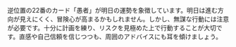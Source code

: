逆位置の22番のカード「愚者」が明日の運勢を象徴しています。明日は進む方向が見えにくく、冒険心が高まるかもしれません。しかし、無謀な行動には注意が必要です。十分に計画を練り、リスクを見極めた上で行動することが大切です。直感や自己信頼を信じつつも、周囲のアドバイスにも耳を傾けましょう。